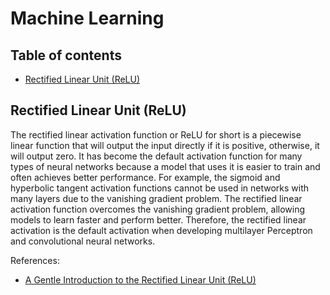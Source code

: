 # Machine Learning

## Table of contents

* [Rectified Linear Unit (ReLU)](#Rectified-Linear-Unit-(ReLU))

## Rectified Linear Unit (ReLU) <a name="Rectified-Linear-Unit-(ReLU)"></a>

The rectified linear activation function or ReLU for short is a piecewise linear function that will output the input directly if it is positive, otherwise, it will output zero. It has become the default activation function for many types of neural networks because a model that uses it is easier to train and often achieves better performance. For example, the sigmoid and hyperbolic tangent activation functions cannot be used in networks with many layers due to the vanishing gradient problem. The rectified linear activation function overcomes the vanishing gradient problem, allowing models to learn faster and perform better. Therefore, the rectified linear activation is the default activation when developing multilayer Perceptron and convolutional neural networks.

References:

- [A Gentle Introduction to the Rectified Linear Unit (ReLU)](https://machinelearningmastery.com/rectified-linear-activation-function-for-deep-learning-neural-networks/)
